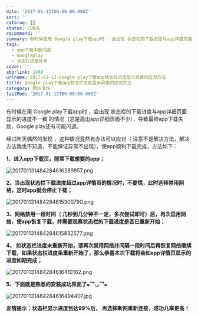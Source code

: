 ```yaml
---
date: '2017-01-13T00:00:00.000Z'
sort: ''
catalog: []
status: 已发布
recommend: ''
summary: 有时候在用 Google play下载app时 ，会出现 状态栏的下载进度与app详细页面显示的进度不一致 的情况（总是高出app详细页面不少），导致最终app下载失败，Google play还有可能闪退。
tags:
  - app下载中断闪退
  - Googleplay
  - 状态栏进度异常
cover: ''
abbrlink: 1468
urlname: 2017-01-13-Google play下载app状态栏进度显示异常的应对方法
title: Google play下载app状态栏进度显示异常的应对方法
category: 燕坊清作
lastMod: '2017-01-13T00:00:00.000Z'
---
```


有时候在用 Google play下载app时 ，会出现 状态栏的下载进度与app详细页面显示的进度不一致 的情况（总是高出app详细页面不少），导致最终app下载失败，Google play还有可能闪退。


经过昨天偶然的发现 ，这种情况竟然有办法可以应对（ 注意不是解决方法，解决方法我也不知道，不能保证异常不出现），使app顺利下载完成，方法如下：


**1、进入app下载页，照常下载想要的app；**


![201701131484284616289857.png](http://image.bmqy.net/uploads/2017/13/201701131484284616289857.png)


**2、当出现状态栏下载进度超过app详情页的情况时，不要慌，此时选择禁用网络，这时app就会停止下载；**


![201701131484284615300790.png](http://image.bmqy.net/uploads/2017/13/201701131484284615300790.png)


**3、网络禁用一段时间（ 几秒到几分钟不一定，多次尝试即可）后，再次启用网络，使app恢复下载，并需要观察状态栏的下载进度是否已重新开始；**


![201701131484284615832577.png](http://image.bmqy.net/uploads/2017/13/201701131484284615832577.png)


**4、 如状态栏进度未重新开始，请再次禁用网络并间隔一段时间后再恢复网络继续下载，如果状态栏进度条重新开始了，那么恭喜本次下载将会如app详情页显示的进度如期完成；**


![201701131484284616410162.png](http://image.bmqy.net/uploads/2017/13/201701131484284616410162.png)


**5、下面就是熟悉的安装成功界面了๑乛◡乛๑**


![201701131484284616494407.jpg](http://image.bmqy.net/uploads/2017/13/201701131484284616494407.jpg)


**友情提示：状态栏显示进度到达99%后， 再选择断网重新连接，成功几率更高！**

